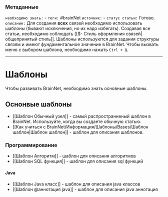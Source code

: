 ### Метаданные
`необходимо знать:` -
`теги:` #brainNet
`источник:` -
`статус статьи:` Готово.
`описание:` Для создания **всех** связей необходимо использовать шаблоны (бывают исключения, но их надо избегать). Создавая все статьи, необходимо соблюдать [[$- Стиль оформления связей|общепринятый стиль]]. Шаблоны используются для задания структуры связям и имеют фундаментальное значение в BrainNet. Чтобы вызвать меню с выбором шаблона, необходимо нажать `Ctrl + Q`.

---
# Шаблоны
Чтобы развивать BrainNet, необходимо знать основные шаблоны.

## Оснонвые шаблоны
- [[Шаблон Обычный узел]] - самый распространненый шаблон в BrainNet. Используйте, когда вы создаете обычную статью.
- [[Как учиться с BrainNet/Информация/Шаблоны/Bases/Шаблон шаблон|Шаблон шаблон]] - шаблон для описания шаблонов.


### Программирование
- [[Шаблон Алгоритм]] - шаблон для описания алгоритмов
- [[Шаблон SQL функция]] - шаблон для описания sql функций

#### Java
- [[Шаблон Java класс]] - шаблон для описания java классов
- [[Шаблон @аннотация java]] - шаблон для описания java аннотация
